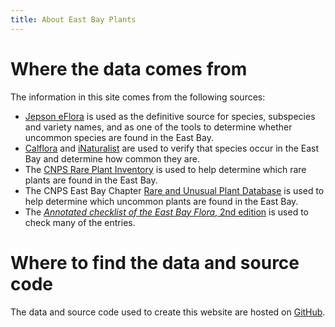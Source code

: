 ```yaml
---
title: About East Bay Plants
---
```

# Where the data comes from

The information in this site comes from the following sources:
- [Jepson eFlora](https://ucjeps.berkeley.edu/eflora/) is used as the definitive source for species, subspecies and variety names, and as one of the tools to determine whether uncommon species are found in the East Bay.
- [Calflora](https://calflora.org/) and [iNaturalist](https://www.inaturalist.org/) are used to verify that species occur in the East Bay and determine how common they are.
- The [CNPS Rare Plant Inventory](https://rareplants.cnps.org/) is used to help determine which rare plants are found in the East Bay.
- The CNPS East Bay Chapter [Rare and Unusual Plant Database](https://ebcnps.org/ebrare-plant-database/) is used to help determine which uncommon plants are found in the East Bay.
- The [*Annotated checklist of the East Bay Flora*, 2nd edition](https://ebcnps.org/annotated-checklist-of-the-east-bay-flora/) is used to check many of the entries.

# Where to find the data and source code

The data and source code used to create this website are hosted on [GitHub](https://github.com/ca-plants/ebplants).
